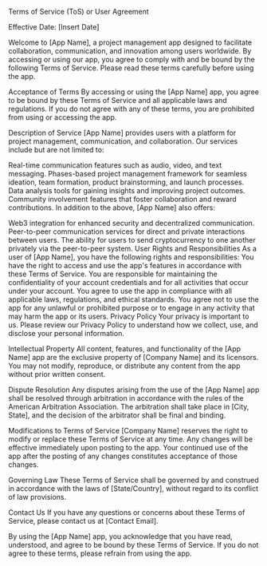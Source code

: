 Terms of Service (ToS) or User Agreement

Effective Date: [Insert Date]

Welcome to [App Name], a project management app designed to facilitate collaboration, communication, and innovation among users worldwide. By accessing or using our app, you agree to comply with and be bound by the following Terms of Service. Please read these terms carefully before using the app.

Acceptance of Terms
By accessing or using the [App Name] app, you agree to be bound by these Terms of Service and all applicable laws and regulations. If you do not agree with any of these terms, you are prohibited from using or accessing the app.

Description of Service
[App Name] provides users with a platform for project management, communication, and collaboration. Our services include but are not limited to:

Real-time communication features such as audio, video, and text messaging.
Phases-based project management framework for seamless ideation, team formation, product brainstorming, and launch processes.
Data analysis tools for gaining insights and improving project outcomes.
Community involvement features that foster collaboration and reward contributions.
In addition to the above, [App Name] also offers:

Web3 integration for enhanced security and decentralized communication.
Peer-to-peer communication services for direct and private interactions between users.
The ability for users to send cryptocurrency to one another privately via the peer-to-peer system.
User Rights and Responsibilities
As a user of [App Name], you have the following rights and responsibilities:
You have the right to access and use the app's features in accordance with these Terms of Service.
You are responsible for maintaining the confidentiality of your account credentials and for all activities that occur under your account.
You agree to use the app in compliance with all applicable laws, regulations, and ethical standards.
You agree not to use the app for any unlawful or prohibited purpose or to engage in any activity that may harm the app or its users.
Privacy Policy
Your privacy is important to us. Please review our Privacy Policy to understand how we collect, use, and disclose your personal information.

Intellectual Property
All content, features, and functionality of the [App Name] app are the exclusive property of [Company Name] and its licensors. You may not modify, reproduce, or distribute any content from the app without prior written consent.

Dispute Resolution
Any disputes arising from the use of the [App Name] app shall be resolved through arbitration in accordance with the rules of the American Arbitration Association. The arbitration shall take place in [City, State], and the decision of the arbitrator shall be final and binding.

Modifications to Terms of Service
[Company Name] reserves the right to modify or replace these Terms of Service at any time. Any changes will be effective immediately upon posting to the app. Your continued use of the app after the posting of any changes constitutes acceptance of those changes.

Governing Law
These Terms of Service shall be governed by and construed in accordance with the laws of [State/Country], without regard to its conflict of law provisions.

Contact Us
If you have any questions or concerns about these Terms of Service, please contact us at [Contact Email].

By using the [App Name] app, you acknowledge that you have read, understood, and agree to be bound by these Terms of Service. If you do not agree to these terms, please refrain from using the app.